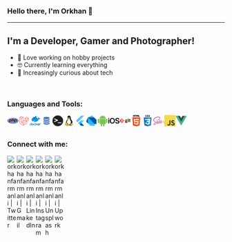 ### Hello there, I'm Orkhan 🤙
---
## I'm a Developer, Gamer and Photographer!
- 💖 Love working on hobby projects 
- 🤓 Currently learning everything 
- 🤔 Increasingly curious about tech

<br />

### Languages and Tools:

<img align="left" alt="PHP" width="26px" src="https://raw.githubusercontent.com/github/explore/80688e429a7d4ef2fca1e82350fe8e3517d3494d/topics/php/php.png" />
<img align="left" alt="Laravel" width="26px" src="https://raw.githubusercontent.com/github/explore/80688e429a7d4ef2fca1e82350fe8e3517d3494d/topics/laravel/laravel.png" />
<img align="left" alt="Docker" width="26px" src="https://raw.githubusercontent.com/github/explore/80688e429a7d4ef2fca1e82350fe8e3517d3494d/topics/docker/docker.png" />
<img align="left" alt="SQL" width="26px" src="https://raw.githubusercontent.com/github/explore/80688e429a7d4ef2fca1e82350fe8e3517d3494d/topics/sql/sql.png" />
<img align="left" alt="Bash" width="26px" src="https://raw.githubusercontent.com/github/explore/80688e429a7d4ef2fca1e82350fe8e3517d3494d/topics/terminal/terminal.png" />
<img align="left" alt="Linux" width="26px" src="https://raw.githubusercontent.com/github/explore/80688e429a7d4ef2fca1e82350fe8e3517d3494d/topics/linux/linux.png" />
<img align="left" alt="Flutter" width="26px" src="https://raw.githubusercontent.com/github/explore/80688e429a7d4ef2fca1e82350fe8e3517d3494d/topics/flutter/flutter.png" />
<img align="left" alt="Dart" width="26px" src="https://raw.githubusercontent.com/github/explore/80688e429a7d4ef2fca1e82350fe8e3517d3494d/topics/dart/dart.png" />
<img align="left" alt="Dart" width="26px" src="https://raw.githubusercontent.com/github/explore/80688e429a7d4ef2fca1e82350fe8e3517d3494d/topics/android/android.png" />
<img align="left" alt="Dart" width="26px" src="https://raw.githubusercontent.com/github/explore/80688e429a7d4ef2fca1e82350fe8e3517d3494d/topics/ios/ios.png" />
<img align="left" alt="Git" width="26px" src="https://raw.githubusercontent.com/github/explore/80688e429a7d4ef2fca1e82350fe8e3517d3494d/topics/git/git.png" />
<img align="left" alt="HTML5" width="26px" src="https://raw.githubusercontent.com/github/explore/80688e429a7d4ef2fca1e82350fe8e3517d3494d/topics/html/html.png" />
<img align="left" alt="CSS3" width="26px" src="https://raw.githubusercontent.com/github/explore/80688e429a7d4ef2fca1e82350fe8e3517d3494d/topics/css/css.png" />
<img align="left" alt="Sass" width="26px" src="https://raw.githubusercontent.com/github/explore/80688e429a7d4ef2fca1e82350fe8e3517d3494d/topics/sass/sass.png" />
<img align="left" alt="JavaScript" width="26px" src="https://raw.githubusercontent.com/github/explore/80688e429a7d4ef2fca1e82350fe8e3517d3494d/topics/javascript/javascript.png" />
<img align="left" alt="HTML5" width="26px" src="https://raw.githubusercontent.com/github/explore/80688e429a7d4ef2fca1e82350fe8e3517d3494d/topics/vue/vue.png" />


<br />
<br />

### Connect with me:

[<img align="left" alt="orkhanfarmanli | Twitter" width="22px" src="https://logo.clearbit.com/twitter.com"/>][twitter]
[<img align="left" alt="orkhanfarmanli | Gmail" width="22px" src="https://logo.clearbit.com/uchightech.com.tw" />][gmail]
[<img align="left" alt="orkhanfarmanli | LinkedIn" width="22px" src="https://logo.clearbit.com/linkedin.com" />][linkedin]
[<img align="left" alt="orkhanfarmanli | Instagram" width="22px" src="https://logo.clearbit.com/instagram.com" />][instagram]
[<img align="left" alt="orkhanfarmanli | Unsplash" width="22px" src="https://logo.clearbit.com/unsplash.com" />][unsplash]
[<img align="left" alt="orkhanfarmanli | Upwork" width="22px" src="https://logo.clearbit.com/upwork.com" />][upwork]

<br />
<br />

[gmail]: mailto:orkhanfarmanli@gmail.com
[upwork]: https://www.upwork.com/freelancers/~0146d625d66aa840ce
[twitter]: https://twitter.com/orkhanfarmanli
[instagram]: https://instagram.com/orkhanfarmanli
[linkedin]: https://linkedin.com/in/orkhanfarmanli
[unsplash]: https://unsplash.com/@orkhanfarmanli

